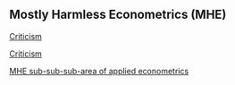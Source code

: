 Mostly Harmless Econometrics (MHE)
----------------------------------


[Criticism](https://fxdiebold.blogspot.com/2017/02/econometrics-angrist-and-pischke-are-at.html)


[Criticism](https://fxdiebold.blogspot.com/2017/02/econometrics-angrist-and-pischke-are-at.html)

[MHE sub-sub-sub-area of applied econometrics](https://fxdiebold.blogspot.com/2015/01/mostly-harmless-econometrics.html)